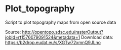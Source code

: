 # Plot_topography
Script to plot topography maps from open source data


Source: http://opentopo.sdsc.edu/rasterOutput?jobId=rt1576079091524&metadata=1
Download data: https://b2drop.eudat.eu/s/XGTw72xmnQ9JLno
